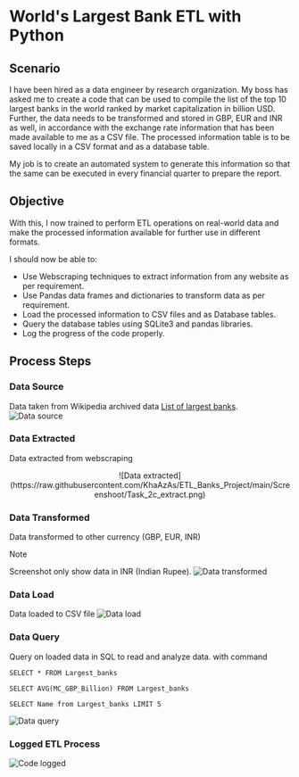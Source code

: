 # World's Largest Bank ETL with Python
## Scenario
I have been hired as a data engineer by research organization. My boss has asked me to create a code that can be used to compile the list of the top 10 largest banks in the world ranked by market capitalization in billion USD. Further, the data needs to be transformed and stored in GBP, EUR and INR as well, in accordance with the exchange rate information that has been made available to me as a CSV file. The processed information table is to be saved locally in a CSV format and as a database table.

My job is to create an automated system to generate this information so that the same can be executed in every financial quarter to prepare the report.

## Objective
With this, I now trained to perform ETL operations on real-world data and make the processed information available for further use in different formats.

I should now be able to:
- Use Webscraping techniques to extract information from any website as per requirement.
- Use Pandas data frames and dictionaries to transform data as per requirement.
- Load the processed information to CSV files and as Database tables.
- Query the database tables using SQLite3 and pandas libraries.
- Log the progress of the code properly.

## Process Steps

### Data Source
Data taken from Wikipedia archived data [List of largest banks](https://web.archive.org/web/20230908091635/https://en.wikipedia.org/wiki/List_of_largest_banks).
![Data source](https://raw.githubusercontent.com/KhaAzAs/ETL_Banks_Project/main/Screenshoot/Task_2a_extract.png)

### Data Extracted
Data extracted from webscraping
<p align="center">
![Data extracted](https://raw.githubusercontent.com/KhaAzAs/ETL_Banks_Project/main/Screenshoot/Task_2c_extract.png)
</p>

### Data Transformed
Data transformed to other currency (GBP, EUR, INR)
> [!NOTE]
> Screenshot only show data in INR (Indian Rupee).
![Data transformed](https://raw.githubusercontent.com/KhaAzAs/ETL_Banks_Project/main/Screenshoot/Task_3b_transform.png)

### Data Load
Data loaded to CSV file
![Data load](https://raw.githubusercontent.com/KhaAzAs/ETL_Banks_Project/main/Screenshoot/Task_4_CSV.png)

### Data Query
Query on loaded data in SQL to read and analyze data. with command
```
SELECT * FROM Largest_banks
```
```
SELECT AVG(MC_GBP_Billion) FROM Largest_banks
```
```
SELECT Name from Largest_banks LIMIT 5
```
![Data query](https://raw.githubusercontent.com/KhaAzAs/ETL_Banks_Project/main/Screenshoot/Task_6_SQL.png)

### Logged ETL Process
![Code logged](https://raw.githubusercontent.com/KhaAzAs/ETL_Banks_Project/main/Screenshoot/Task_7_log_content.png)
